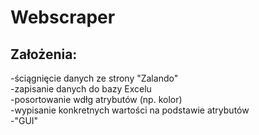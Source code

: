 # Webscraper
## Założenia:
-ściągnięcie danych ze strony "Zalando"  
-zapisanie danych do bazy Excelu  
-posortowanie wdłg atrybutów (np. kolor)  
-wypisanie konkretnych wartości na podstawie atrybutów  
-"GUI"

